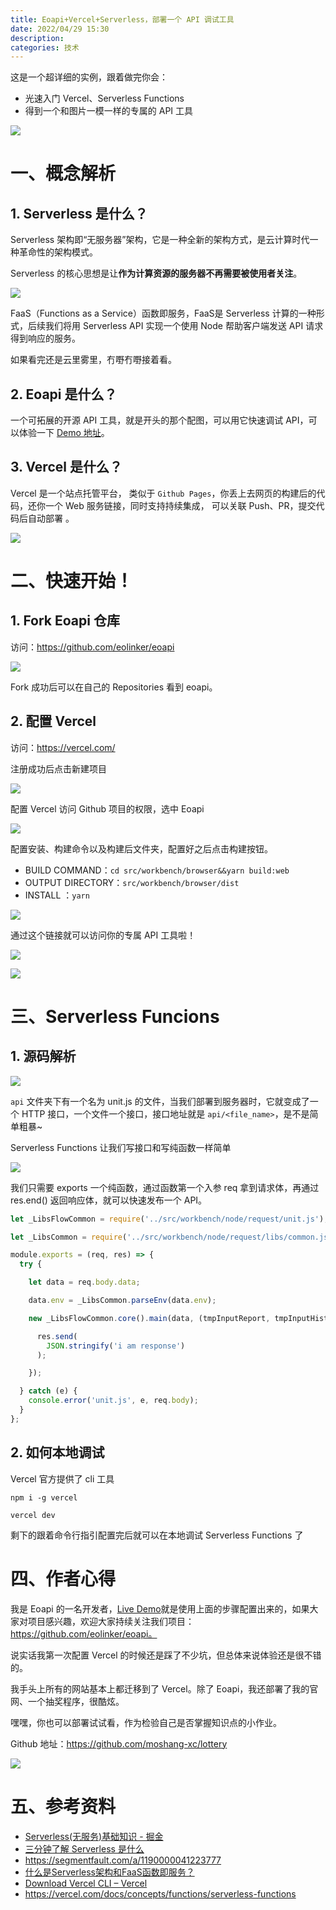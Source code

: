 ```yaml
---
title: Eoapi+Vercel+Serverless，部署一个 API 调试工具
date: 2022/04/29 15:30
description:
categories: 技术
---
```


这是一个超详细的实例，跟着做完你会：

- 光速入门 Vercel、Serverless Functions
- 得到一个和图片一模一样的专属的 API 工具

![](https://images.scar.site/20220606091130.png)

# 一、概念解析

## 1. Serverless 是什么？

Serverless 架构即“无服务器”架构，它是一种全新的架构方式，是云计算时代一种革命性的架构模式。

Serverless 的核心思想是让**作为计算资源的服务器不再需要被使用者关注**。

![](https://images.scar.site/20220606091150.png)

FaaS（Functions as a Service）函数即服务，FaaS是 Serverless 计算的一种形式，后续我们将用 Serverless API 实现一个使用 Node 帮助客户端发送 API 请求得到响应的服务。

如果看完还是云里雾里，冇嘢冇嘢接着看。

## 2. Eoapi 是什么？

一个可拓展的开源 API 工具，就是开头的那个配图，可以用它快速调试 API，可以体验一下 [Demo 地址](https://demo.eoapi.io/)。

 ## 3. Vercel 是什么？

Vercel 是一个站点托管平台， 类似于 `Github Pages`，你丢上去网页的构建后的代码，还你一个 Web 服务链接，同时支持持续集成， 可以关联 Push、PR，提交代码后自动部署 。

![](https://images.scar.site/20220606091306.png)

# 二、快速开始！

## 1. Fork Eoapi 仓库

访问：https://github.com/eolinker/eoapi

![](https://images.scar.site/20220606091540.png)

Fork 成功后可以在自己的 Repositories 看到 eoapi。

## 2. 配置 Vercel

访问：<https://vercel.com/>

注册成功后点击新建项目

![](https://images.scar.site/20220606091607.png)

配置 Vercel 访问 Github 项目的权限，选中 Eoapi

![](https://images.scar.site/20220606091617.png)


配置安装、构建命令以及构建后文件夹，配置好之后点击构建按钮。

-   BUILD COMMAND：`cd src/workbench/browser&&yarn build:web`
-   OUTPUT DIRECTORY：`src/workbench/browser/dist`
-   INSTALL ：`yarn`

![](https://images.scar.site/20220606091636.png)

通过这个链接就可以访问你的专属 API 工具啦！

![](https://images.scar.site/20220606091649.png)

![](https://images.scar.site/20220606091658.png)


# 三、Serverless Funcions

## 1. 源码解析

![](https://images.scar.site/20220606091717.png)


`api` 文件夹下有一个名为 unit.js 的文件，当我们部署到服务器时，它就变成了一个 HTTP 接口，一个文件一个接口，接口地址就是 `api/<file_name>`，是不是简单粗暴~

Serverless Functions 让我们写接口和写纯函数一样简单

![](https://images.scar.site/20220606091734.png)

我们只需要 exports 一个纯函数，通过函数第一个入参 req 拿到请求体，再通过 res.end() 返回响应体，就可以快速发布一个 API。

```javascript
let _LibsFlowCommon = require('../src/workbench/node/request/unit.js');

let _LibsCommon = require('../src/workbench/node/request/libs/common.js');

module.exports = (req, res) => {
  try {

    let data = req.body.data;

    data.env = _LibsCommon.parseEnv(data.env);

    new _LibsFlowCommon.core().main(data, (tmpInputReport, tmpInputHistory) => {

      res.send(
        JSON.stringify('i am response')
      );

    });

  } catch (e) {
    console.error('unit.js', e, req.body);
  }
};
```
## 2. 如何本地调试

Vercel 官方提供了 cli 工具

```
npm i -g vercel

vercel dev
```

剩下的跟着命令行指引配置完后就可以在本地调试 Serverless Functions 了

# 四、作者心得

我是 Eoapi 的一名开发者，[Live Demo](<https://demo.eoapi.io/ >)就是使用上面的步骤配置出来的，如果大家对项目感兴趣，欢迎大家持续关注我们项目：https://github.com/eolinker/eoapi。

说实话我第一次配置 Vercel 的时候还是踩了不少坑，但总体来说体验还是很不错的。

我手头上所有的网站基本上都迁移到了 Vercel。除了 Eoapi，我还部署了我的官网、一个抽奖程序，很酷炫。

嘿嘿，你也可以部署试试看，作为检验自己是否掌握知识点的小作业。

Github 地址：https://github.com/moshang-xc/lottery

![](https://images.scar.site/20220606091937.png)

# 五、参考资料

-   [Serverless(无服务)基础知识 - 掘金](https://juejin.cn/post/6844903904224903181#heading-0)
-   [三分钟了解 Serverless 是什么](https://zhuanlan.zhihu.com/p/340882159)
-   https://segmentfault.com/a/1190000041223777
-   [什么是Serverless架构和FaaS函数即服务？](https://zhuanlan.zhihu.com/p/31386919)
-   [Download Vercel CLI – Vercel](https://vercel.com/cli)
-   https://vercel.com/docs/concepts/functions/serverless-functions